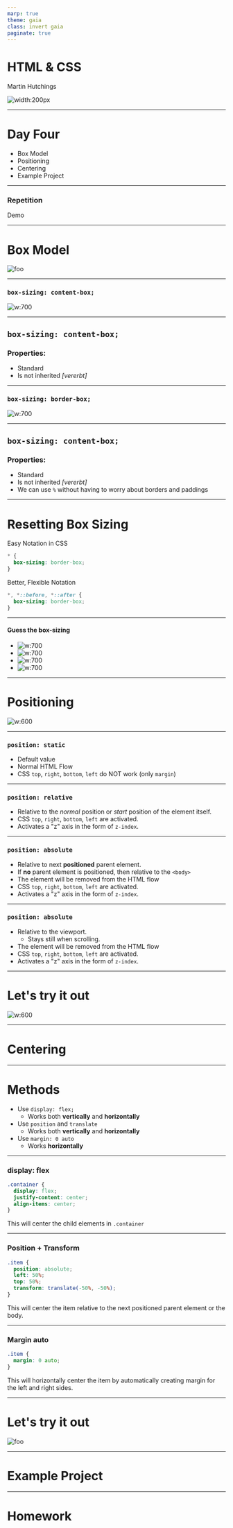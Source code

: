 ```yaml
---
marp: true
theme: gaia
class: invert gaia
paginate: true
---
```


<!--
_class: lead gaia
-->
# HTML & CSS 

Martin Hutchings 

![width:200px](https://upload.wikimedia.org/wikipedia/commons/thumb/8/85/SAE_Institute_logo_black_no_space.svg/1200px-SAE_Institute_logo_black_no_space.svg.png)

---

# Day Four

* Box Model
* Positioning
* Centering
* Example Project


---
<!-- _class: lead gaia -->
### Repetition 

Demo

---
<!-- _class: lead gaia -->
# Box Model
![foo](https://c.tenor.com/7WLERQYARloAAAAC/cat-silly.gif)

---
<!-- _class: lead gaia -->
### `box-sizing: content-box;`

![w:700](images/sc4.png)

---

## `box-sizing: content-box;`
### Properties:

* Standard
* Is not inherited *[vererbt]*

---
<!-- _class: lead gaia -->
### `box-sizing: border-box;`

![w:700](images/sc5.png)

---

## `box-sizing: content-box;`
### Properties:

* Standard
* Is not inherited *[vererbt]*
* We can use `%` without having to worry about borders and paddings

---

# Resetting Box Sizing

Easy Notation in CSS
```css
* {
  box-sizing: border-box;
}
```
Better, Flexible Notation
```css
*, *::before, *::after {
  box-sizing: border-box;
}
```

---

#### Guess the box-sizing

* ![w:700](images/sc6.png)
* ![w:700](images/sc7.png)
* ![w:700](images/sc8.png)
* ![w:700](images/sc9.png)

---

<!-- _class: lead gaia -->
# Positioning
![w:600](https://c.tenor.com/5vo_w_jDfwgAAAAC/calculation-math.gif)

---

### `position: static`

* Default value
* Normal HTML Flow
* CSS `top`, `right`, `bottom`, `left` do NOT work (only `margin`)

--- 

### `position: relative`

* Relative to the *normal* position or *start* position of the element itself.
* CSS `top`, `right`, `bottom`, `left` are activated.
* Activates a "z" axis in the form of `z-index`.


--- 

### `position: absolute`

* Relative to next **positioned** parent element.
* If **no** parent element is positioned, then relative to the `<body>`
* The element will be removed from the HTML flow
* CSS `top`, `right`, `bottom`, `left` are activated.
* Activates a "z" axis in the form of `z-index`.


--- 

### `position: absolute`

* Relative to the viewport.
  * Stays still when scrolling.
* The element will be removed from the HTML flow
* CSS `top`, `right`, `bottom`, `left` are activated.
* Activates a "z" axis in the form of `z-index`.


--- 

<!-- _class: lead gaia -->
# Let's try it out
![w:600](https://c.tenor.com/0KbVCud2XV8AAAAC/well-it-is-a-night-for-experimenting-randy-marsh.gif)


---

<!-- _class: lead gaia -->
# Centering

---

# Methods
* Use `display: flex;` 
  * Works both **vertically** and **horizontally**
* Use `position` and `translate`
  * Works both **vertically** and **horizontally**
* Use `margin: 0 auto` 
  * Works **horizontally** 

---

### display: flex

```css
.container {
  display: flex;
  justify-content: center;
  align-items: center;
}
```
This will center the child elements in `.container`

---

### Position + Transform

```css
.item {
  position: absolute;
  left: 50%;
  top: 50%;
  transform: translate(-50%, -50%);
}
```

This will center the item relative to the next positioned parent element or the body.

--- 

### Margin auto

```css
.item {
  margin: 0 auto;
}
```

This will horizontally center the item by automatically creating margin for the left and right sides.

--- 

<!-- _class: lead gaia -->
# Let's try it out
![foo](https://c.tenor.com/s9TmydA69AkAAAAC/lets-try-it-out-pc-principal.gif)

---

<!-- _class: lead gaia -->
# Example Project

---

<!-- _class: lead gaia -->
# Homework

